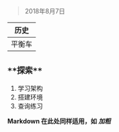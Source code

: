 > 2018年8月7日

|**历史**
|:-----:|
|平衡车|

` **探索** `
-----------
1. 学习架构
3. 搭建环境
3. 查询练习

<b> Markdown 在此处同样适用，如 *加粗* </b>




  [1]: https://www.baidu.com
